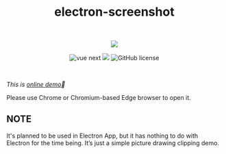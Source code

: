 <h1 align="center">electron-screenshot</h1>
<br/>
<p align="center">
  <img src="https://img.shields.io/badge/✂ screenshot-【待到山花烂漫时🌺】-red.svg?style=for-the-badge&labelColor=abcdef">
</p>
<p align="center">
  <img alt="vue next" src="https://img.shields.io/github/package-json/dependency-version/canvascat/electron-screenshot/vue?logo=vue3">
  <img src="https://img.shields.io/badge/vite-^2.0.0-646cff.svg">
  <img src="https://img.shields.io/github/license/canvascat/electron-screenshot" alt="GitHub license">
</p>
<br/>

_This is [online demo](https://canvascat.github.io/electron-screenshot/)🚀_

Please use Chrome or Chromium-based Edge browser to open it.

## NOTE

It's planned to be used in Electron App, but it has nothing to do with Electron for the time being.
It’s just a simple picture drawing clipping demo.
